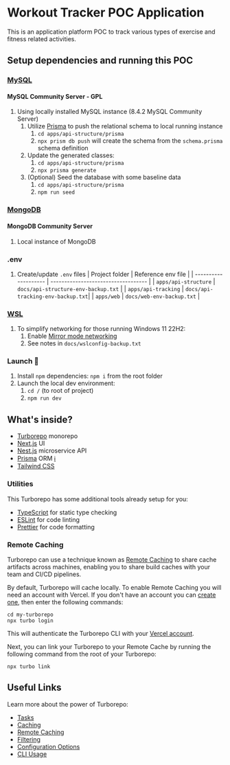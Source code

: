 # Workout Tracker POC Application

This is an application platform POC to track various types of exercise and fitness related activities.

## Setup dependencies and running this POC

### [MySQL](https://www.mysql.com/)

#### MySQL Community Server - GPL

1.  Using locally installed MySQL instance (8.4.2 MySQL Community Server)
    1. Utilize [Prisma](https://www.prisma.io/) to push the relational schema to local running instance
       1. `cd apps/api-structure/prisma`
       2. `npx prism db push` will create the schema from the `schema.prisma` schema definition
    1. Update the generated classes:
       1. `cd apps/api-structure/prisma`
       2. `npx prisma generate`
    1. (Optional) Seed the database with some baseline data
       1. `cd apps/api-structure/prisma`
       2. `npm run seed`

### [MongoDB](https://www.mongodb.com/)

#### MongoDB Community Server

1.  Local instance of MongoDB

### .env

1.  Create/update `.env` files
    | Project folder | Reference env file |
    | -------------------- | ----------------------------------- |
    | `apps/api-structure` | `docs/api-structure-env-backup.txt` |
    | `apps/api-tracking` | `docs/api-tracking-env-backup.txt`|
    | `apps/web` | `docs/web-env-backup.txt` |

### [WSL](https://learn.microsoft.com/en-us/windows/wsl/install)

1.  To simplify networking for those running Windows 11 22H2:
    1. Enable [Mirror mode networking](https://learn.microsoft.com/en-us/windows/wsl/wsl-config#configuration-settings-for-wslconfig)
    2. See notes in `docs/wslconfig-backup.txt`

### Launch 🚀

1. Install `npm` dependencies: `npm i` from the root folder
2. Launch the local dev environment:
   1. `cd /` (to root of project)
   2. `npm run dev`

## What's inside?

- [Turborepo](https://turbo.build/) monorepo
- [Next.js](https://nextjs.org/) UI
- [Nest.js](https://nestjs.com/) microservice API
- [Prisma](https://www.prisma.io/) ORM [:information_source:](https://en.wikipedia.org/wiki/Object%E2%80%93relational_mapping)
- [Tailwind CSS](https://tailwindcss.com/)

### Utilities

This Turborepo has some additional tools already setup for you:

- [TypeScript](https://www.typescriptlang.org/) for static type checking
- [ESLint](https://eslint.org/) for code linting
- [Prettier](https://prettier.io) for code formatting

### Remote Caching

Turborepo can use a technique known as [Remote Caching](https://turbo.build/repo/docs/core-concepts/remote-caching) to share cache artifacts across machines, enabling you to share build caches with your team and CI/CD pipelines.

By default, Turborepo will cache locally. To enable Remote Caching you will need an account with Vercel. If you don't have an account you can [create one](https://vercel.com/signup), then enter the following commands:

```
cd my-turborepo
npx turbo login
```

This will authenticate the Turborepo CLI with your [Vercel account](https://vercel.com/docs/concepts/personal-accounts/overview).

Next, you can link your Turborepo to your Remote Cache by running the following command from the root of your Turborepo:

```
npx turbo link
```

## Useful Links

Learn more about the power of Turborepo:

- [Tasks](https://turbo.build/repo/docs/core-concepts/monorepos/running-tasks)
- [Caching](https://turbo.build/repo/docs/core-concepts/caching)
- [Remote Caching](https://turbo.build/repo/docs/core-concepts/remote-caching)
- [Filtering](https://turbo.build/repo/docs/core-concepts/monorepos/filtering)
- [Configuration Options](https://turbo.build/repo/docs/reference/configuration)
- [CLI Usage](https://turbo.build/repo/docs/reference/command-line-reference)
